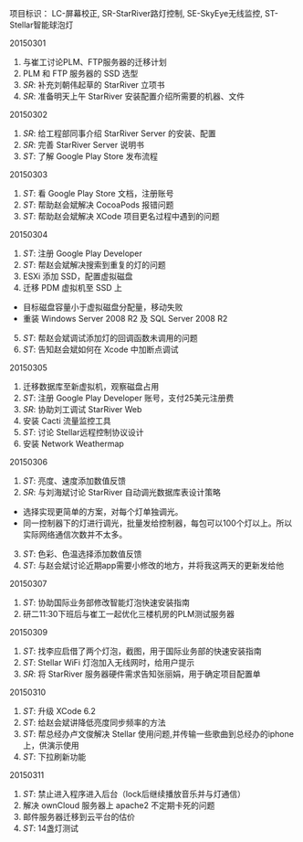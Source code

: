 项目标识： LC-屏幕校正, SR-StarRiver路灯控制, SE-SkyEye无线监控, ST-Stellar智能球泡灯

20150301

1. 与崔工讨论PLM、FTP服务器的迁移计划
2. PLM 和 FTP 服务器的 SSD 选型
3. *SR*: 补充刘朝伟起草的 StarRiver 立项书
4. *SR*: 准备明天上午 StarRiver 安装配置介绍所需要的机器、文件

20150302

1. *SR*: 给工程部同事介绍 StarRiver Server 的安装、配置
2. *SR*: 完善 StarRiver Server 说明书
3. *ST*: 了解 Google Play Store 发布流程

20150303

1. *ST*: 看 Google Play Store 文档，注册账号
2. *ST*: 帮助赵会斌解决 CocoaPods 报错问题
3. *ST*: 帮助赵会斌解决 XCode 项目更名过程中遇到的问题

20150304

1. *ST*: 注册 Google Play Developer
2. *ST*: 帮赵会斌解决搜索到重复的灯的问题
3. ESXi 添加 SSD，配置虚拟磁盘
4. 迁移 PDM 虚拟机至 SSD 上
  - 目标磁盘容量小于虚拟磁盘分配量，移动失败
  - 重装 Windows Server 2008 R2 及 SQL Server 2008 R2
5. *ST*: 帮赵会斌调试添加灯的回调函数未调用的问题
6. *ST*: 告知赵会斌如何在 Xcode 中加断点调试

20150305

1. 迁移数据库至新虚拟机，观察磁盘占用
2. *ST*: 注册 Google Play Developer 账号，支付25美元注册费
3. *SR*: 协助刘工调试 StarRiver Web
4. 安装 Cacti 流量监控工具
5. *ST*: 讨论 Stellar远程控制协议设计
6. 安装 Network Weathermap

20150306

1. *ST*: 亮度、速度添加数值反馈
2. *SR*: 与刘海斌讨论 StarRiver 自动调光数据库表设计策略
  - 选择实现更简单的方案，对每个灯单独调光。
  - 同一控制器下的灯进行调光，批量发给控制器，每包可以100个灯以上。所以实际网络通信次数并不太多。
3. *ST*: 色彩、色温选择添加数值反馈
4. *ST*: 与赵会斌讨论近期app需要小修改的地方，并将我这两天的更新发给他

20150307

1. *ST*: 协助国际业务部修改智能灯泡快速安装指南
2.  研二11:30下班后与崔工一起优化三楼机房的PLM测试服务器

20150309

1. *ST*: 找李应启借了两个灯泡，截图，用于国际业务部的快速安装指南
2. *ST*: Stellar WiFi 灯泡加入无线网时，给用户提示
3. *SR*: 将 StarRiver 服务器硬件需求告知张丽娟，用于确定项目配置单

20150310

1. *ST*: 升级 XCode 6.2
2. *ST*: 给赵会斌讲降低亮度同步频率的方法
3. *ST*: 帮总经办卢文俊解决 Stellar 使用问题,并传输一些歌曲到总经办的iphone上，供演示使用
4. *ST*: 下拉刷新功能
 
20150311

1. *ST*: 禁止进入程序进入后台（lock后继续播放音乐并与灯通信）
2. 解决 ownCloud 服务器上 apache2 不定期卡死的问题
3. 邮件服务器迁移到云平台的估价
4. *ST*: 14盏灯测试

[//]: # (comment)
